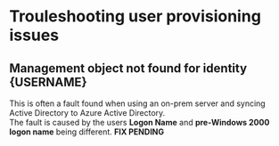 # Trouleshooting user provisioning issues

## Management object not found for identity {USERNAME}
This is often a fault found when using an on-prem server and syncing Active Directory to Azure Active Directory.\
The fault is caused by the users **Logon Name** and **pre-Windows 2000 logon name** being different.
**FIX PENDING**
